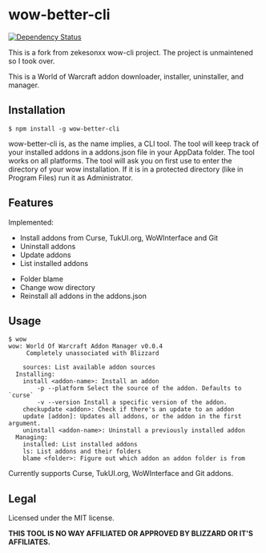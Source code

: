 # wow-better-cli

[![Dependency Status](https://david-dm.org/daybr3ak/wow-better-cli.svg)](https://david-dm.org/daybr3ak/wow-better-cli)

This is a fork from zekesonxx wow-cli project. The project is unmaintened so I took over.

This is a World of Warcraft addon downloader, installer, uninstaller, and manager.

## Installation
```text
$ npm install -g wow-better-cli
```
wow-better-cli is, as the name implies, a CLI tool. The tool will keep track of your installed addons in a addons.json file in your AppData folder. The tool works on all platforms. The tool will ask you on first use to enter the directory of your wow installation. If it is in a protected directory (like in Program Files) run it as Administrator.

## Features
Implemented:
* Install addons from Curse, TukUI.org, WoWInterface and Git
* Uninstall addons
* Update addons
* List installed addons
<!-- * Cache of addon zip files for reinstalling and the like -->
* Folder blame
* Change wow directory
* Reinstall all addons in the addons.json

<!-- Planned (in no particular order): -->
<!-- * Install addons from git/svn/hg repos -->
<!-- * Better user interface -->
<!-- * .addons.json backups -->
<!-- * Metadata display -->
<!-- * (far future) GUI -->
<!-- * logcat -->
<!-- * Saved variable messing with -->


## Usage
```text
$ wow
wow: World Of Warcraft Addon Manager v0.0.4
     Completely unassociated with Blizzard

    sources: List available addon sources
  Installing:
    install <addon-name>: Install an addon
        -p --platform Select the source of the addon. Defaults to `curse`
        -v --version Install a specific version of the addon.
    checkupdate <addon>: Check if there's an update to an addon
    update [addon]: Updates all addons, or the addon in the first argument.
    uninstall <addon-name>: Uninstall a previously installed addon
  Managing:
    installed: List installed addons
    ls: List addons and their folders
    blame <folder>: Figure out which addon an addon folder is from
```
Currently supports Curse, TukUI.org, WoWInterface and Git addons.

## Legal
Licensed under the MIT license.

**THIS TOOL IS NO WAY AFFILIATED OR APPROVED BY BLIZZARD OR IT'S AFFILIATES.**
